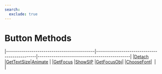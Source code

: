 ```yaml
---
search:
  exclude: true
---
```


<h1 class="heading"><span class="name">Button Methods</span></h1>

|---------------------------------------------|-----------------------------------------------|-----------------------------------------------|
|[Detach](../methodorevents/detach.md)        |[GetTextSize](../methodorevents/gettextsize.md)|[Animate](../methodorevents/animate.md)        |
|[GetFocus](../methodorevents/getfocus.md)    |[ShowSIP](../methodorevents/showsip.md)        |[GetFocusObj](../methodorevents/getfocusobj.md)|
|[ChooseFont](../methodorevents/choosefont.md)|&nbsp;                                         |&nbsp;                                         |
